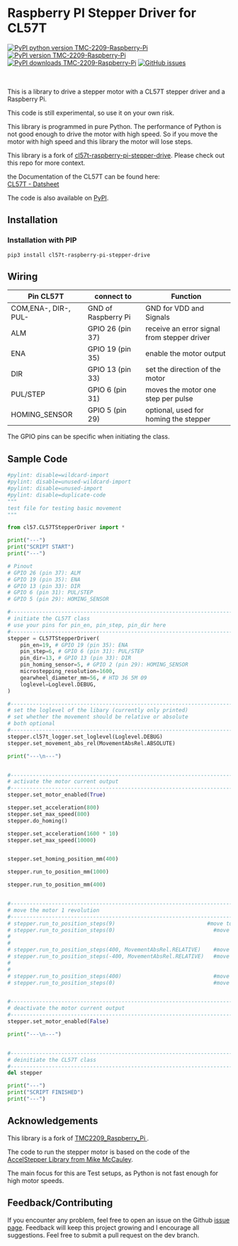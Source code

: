 # Raspberry PI Stepper Driver for CL57T

[![PyPI python version TMC-2209-Raspberry-Pi](https://badgen.net/pypi/python/cl57t-raspberry-pi-stepper-drive)](https://pypi.org/project/cl57t-raspberry-pi-stepper-drive)
[![PyPI version TMC-2209-Raspberry-Pi](https://badgen.net/pypi/v/cl57t-raspberry-pi-stepper-drive)](https://pypi.org/project/cl57t-raspberry-pi-stepper-drive)
[![PyPI downloads TMC-2209-Raspberry-Pi](https://img.shields.io/pypi/dm/cl57t-raspberry-pi-stepper-drive)](https://pypi.org/project/cl57t-raspberry-pi-stepper-drive)
[![GitHub issues](https://img.shields.io/github/issues/iosifnicolae2/cl57t_raspberry_pi_stepper_driver.svg)](https://GitHub.com/iosifnicolae2/cl57t_raspberry_pi_stepper_driver/issues/)

\
\
This is a library to drive a stepper motor with a CL57T stepper driver and a Raspberry Pi.

This code is still experimental, so use it on your own risk.

This library is programmed in pure Python. The performance of Python is not good enough to drive the motor with high speed.
So if you move the motor with high speed and this library the motor will lose steps.

This library is a fork of [cl57t-raspberry-pi-stepper-drive](https://github.com/iosifnicolae2/cl57t-raspberry-pi-stepper-drive). Please check out this repo for more context.

the Documentation of the CL57T can be found here:  
[CL57T - Datsheet](https://www.omc-stepperonline.com/download/CL57T_V4.0.pdf)

The code is also available on [PyPI](https://pypi.org/project/cl57t-raspberry-pi-stepper-drive).

## Installation

### Installation with PIP

```shell
pip3 install cl57t-raspberry-pi-stepper-drive
```

## Wiring

Pin CL57T | connect to | Function
-- | -- | --
COM,ENA-, DIR-, PUL- | GND of Raspberry Pi | GND for VDD and Signals
ALM | GPIO 26 (pin 37) | receive an error signal from stepper driver
ENA | GPIO 19 (pin 35) | enable the motor output
DIR | GPIO 13 (pin 33) | set the direction of the motor
PUL/STEP | GPIO 6 (pin 31) | moves the motor one step per pulse
HOMING_SENSOR | GPIO 5 (pin 29) | optional, used for homing the stepper

The GPIO pins can be specific when initiating the class.

## Sample Code
```python
#pylint: disable=wildcard-import
#pylint: disable=unused-wildcard-import
#pylint: disable=unused-import
#pylint: disable=duplicate-code
"""
test file for testing basic movement
"""

from cl57.CL57TStepperDriver import *

print("---")
print("SCRIPT START")
print("---")

# Pinout
# GPIO 26 (pin 37): ALM
# GPIO 19 (pin 35): ENA
# GPIO 13 (pin 33): DIR
# GPIO 6 (pin 31): PUL/STEP
# GPIO 5 (pin 29): HOMING_SENSOR

#-----------------------------------------------------------------------
# initiate the CL57T class
# use your pins for pin_en, pin_step, pin_dir here
#-----------------------------------------------------------------------
stepper = CL57TStepperDriver(
    pin_en=19, # GPIO 19 (pin 35): ENA
    pin_step=6, # GPIO 6 (pin 31): PUL/STEP
    pin_dir=13, # GPIO 13 (pin 33): DIR
    pin_homing_sensor=5, # GPIO 2 (pin 29): HOMING_SENSOR
    microstepping_resolution=1600,
    gearwheel_diameter_mm=56, # HTD 36 5M 09
    loglevel=Loglevel.DEBUG,
)

#-----------------------------------------------------------------------
# set the loglevel of the libary (currently only printed)
# set whether the movement should be relative or absolute
# both optional
#-----------------------------------------------------------------------
stepper.cl57t_logger.set_loglevel(Loglevel.DEBUG)
stepper.set_movement_abs_rel(MovementAbsRel.ABSOLUTE)

print("---\n---")


#-----------------------------------------------------------------------
# activate the motor current output
#-----------------------------------------------------------------------
stepper.set_motor_enabled(True)

stepper.set_acceleration(800)
stepper.set_max_speed(800)
stepper.do_homing()

stepper.set_acceleration(1600 * 10)
stepper.set_max_speed(10000)


stepper.set_homing_position_mm(400)

stepper.run_to_position_mm(1000)

stepper.run_to_position_mm(400)


#-----------------------------------------------------------------------
# move the motor 1 revolution
#-----------------------------------------------------------------------
# stepper.run_to_position_steps(9)                             #move to position 400
# stepper.run_to_position_steps(0)                               #move to position 0
#
#
# stepper.run_to_position_steps(400, MovementAbsRel.RELATIVE)    #move 400 steps forward
# stepper.run_to_position_steps(-400, MovementAbsRel.RELATIVE)   #move 400 steps backward
#
#
# stepper.run_to_position_steps(400)                             #move to position 400
# stepper.run_to_position_steps(0)                               #move to position 0


#-----------------------------------------------------------------------
# deactivate the motor current output
#-----------------------------------------------------------------------
stepper.set_motor_enabled(False)

print("---\n---")


#-----------------------------------------------------------------------
# deinitiate the CL57T class
#-----------------------------------------------------------------------
del stepper

print("---")
print("SCRIPT FINISHED")
print("---")


```

## Acknowledgements
This library is a fork of [TMC2209_Raspberry_Pi
](https://github.com/Chr157i4n/TMC2209_Raspberry_Pi).

The code to run the stepper motor is based on the code of the [AccelStepper Library from Mike McCauley](http://www.airspayce.com/mikem/arduino/AccelStepper).

The main focus for this are Test setups, as Python is not fast enough for high motor speeds.

## Feedback/Contributing

If you encounter any problem, feel free to open an issue on the Github [issue page](https://github.com/iosifnicolae2/cl57t-raspberry-pi-stepper-drive/issues).
Feedback will keep this project growing and I encourage all suggestions.
Feel free to submit a pull request on the dev branch.
